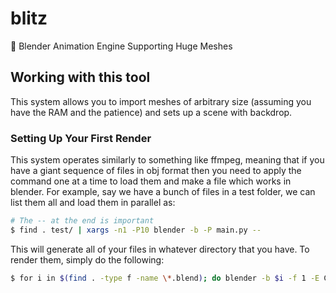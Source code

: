 # blitz
🫥 Blender Animation Engine Supporting Huge Meshes

## Working with this tool
This system allows you to import meshes of arbitrary size (assuming you have the RAM and the patience) and sets up a scene with backdrop.

### Setting Up Your First Render
This system operates similarly to something like ffmpeg, meaning that if you have a giant sequence of files in obj format then you need to apply the command one at a time to load them and make a file which works in blender. For example, say we have a bunch of files in a test folder, we can list them all and load them in parallel as:
```bash
# The -- at the end is important
$ find . test/ | xargs -n1 -P10 blender -b -P main.py --
```
This will generate all of your files in whatever directory that you have. To render them, simply do the following:
```bash
$ for i in $(find . -type f -name \*.blend); do blender -b $i -f 1 -E CYCLES -o "//renders_$i" -- --cycles-device=OPTIX; done
```

